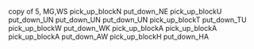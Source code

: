 copy of 5, MG,WS
pick_up_blockN
put_down_NE
pick_up_blockU
put_down_UN
put_down_UN
put_down_UN
pick_up_blockT
put_down_TU
pick_up_blockW
put_down_WK
pick_up_blockA
pick_up_blockA
pick_up_blockA
put_down_AW
pick_up_blockH
put_down_HA